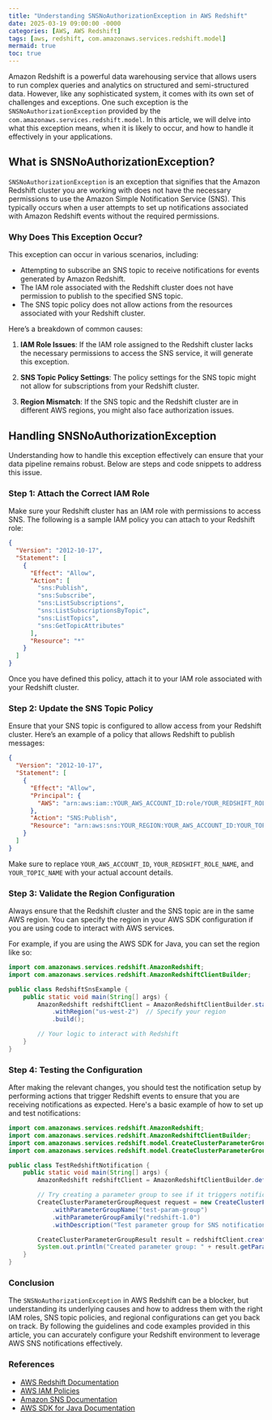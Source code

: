 ```yaml
---
title: "Understanding SNSNoAuthorizationException in AWS Redshift"
date: 2025-03-19 09:00:00 -0000
categories: [AWS, AWS Redshift]
tags: [aws, redshift, com.amazonaws.services.redshift.model]
mermaid: true
toc: true
---
```



Amazon Redshift is a powerful data warehousing service that allows users to run complex queries and analytics on structured and semi-structured data. However, like any sophisticated system, it comes with its own set of challenges and exceptions. One such exception is the `SNSNoAuthorizationException` provided by the `com.amazonaws.services.redshift.model`. In this article, we will delve into what this exception means, when it is likely to occur, and how to handle it effectively in your applications.

## What is SNSNoAuthorizationException?

`SNSNoAuthorizationException` is an exception that signifies that the Amazon Redshift cluster you are working with does not have the necessary permissions to use the Amazon Simple Notification Service (SNS). This typically occurs when a user attempts to set up notifications associated with Amazon Redshift events without the required permissions.

### Why Does This Exception Occur?

This exception can occur in various scenarios, including:

- Attempting to subscribe an SNS topic to receive notifications for events generated by Amazon Redshift.
- The IAM role associated with the Redshift cluster does not have permission to publish to the specified SNS topic.
- The SNS topic policy does not allow actions from the resources associated with your Redshift cluster.

Here’s a breakdown of common causes:

1. **IAM Role Issues**: If the IAM role assigned to the Redshift cluster lacks the necessary permissions to access the SNS service, it will generate this exception.

2. **SNS Topic Policy Settings**: The policy settings for the SNS topic might not allow for subscriptions from your Redshift cluster.

3. **Region Mismatch**: If the SNS topic and the Redshift cluster are in different AWS regions, you might also face authorization issues.

## Handling SNSNoAuthorizationException

Understanding how to handle this exception effectively can ensure that your data pipeline remains robust. Below are steps and code snippets to address this issue.

### Step 1: Attach the Correct IAM Role

Make sure your Redshift cluster has an IAM role with permissions to access SNS. The following is a sample IAM policy you can attach to your Redshift role:

```json
{
  "Version": "2012-10-17",
  "Statement": [
    {
      "Effect": "Allow",
      "Action": [
        "sns:Publish",
        "sns:Subscribe",
        "sns:ListSubscriptions",
        "sns:ListSubscriptionsByTopic",
        "sns:ListTopics",
        "sns:GetTopicAttributes"
      ],
      "Resource": "*"
    }
  ]
}
```

Once you have defined this policy, attach it to your IAM role associated with your Redshift cluster.

### Step 2: Update the SNS Topic Policy

Ensure that your SNS topic is configured to allow access from your Redshift cluster. Here’s an example of a policy that allows Redshift to publish messages:

```json
{
  "Version": "2012-10-17",
  "Statement": [
    {
      "Effect": "Allow",
      "Principal": {
        "AWS": "arn:aws:iam::YOUR_AWS_ACCOUNT_ID:role/YOUR_REDSHIFT_ROLE_NAME"
      },
      "Action": "SNS:Publish",
      "Resource": "arn:aws:sns:YOUR_REGION:YOUR_AWS_ACCOUNT_ID:YOUR_TOPIC_NAME"
    }
  ]
}
```

Make sure to replace `YOUR_AWS_ACCOUNT_ID`, `YOUR_REDSHIFT_ROLE_NAME`, and `YOUR_TOPIC_NAME` with your actual account details.

### Step 3: Validate the Region Configuration

Always ensure that the Redshift cluster and the SNS topic are in the same AWS region. You can specify the region in your AWS SDK configuration if you are using code to interact with AWS services.

For example, if you are using the AWS SDK for Java, you can set the region like so:

```java
import com.amazonaws.services.redshift.AmazonRedshift;
import com.amazonaws.services.redshift.AmazonRedshiftClientBuilder;

public class RedshiftSnsExample {
    public static void main(String[] args) {
        AmazonRedshift redshiftClient = AmazonRedshiftClientBuilder.standard()
            .withRegion("us-west-2")  // Specify your region
            .build();

        // Your logic to interact with Redshift
    }
}
```

### Step 4: Testing the Configuration

After making the relevant changes, you should test the notification setup by performing actions that trigger Redshift events to ensure that you are receiving notifications as expected. Here's a basic example of how to set up and test notifications:

```java
import com.amazonaws.services.redshift.AmazonRedshift;
import com.amazonaws.services.redshift.AmazonRedshiftClientBuilder;
import com.amazonaws.services.redshift.model.CreateClusterParameterGroupRequest;
import com.amazonaws.services.redshift.model.CreateClusterParameterGroupResult;

public class TestRedshiftNotification {
    public static void main(String[] args) {
        AmazonRedshift redshiftClient = AmazonRedshiftClientBuilder.defaultClient();

        // Try creating a parameter group to see if it triggers notifications
        CreateClusterParameterGroupRequest request = new CreateClusterParameterGroupRequest()
            .withParameterGroupName("test-param-group")
            .withParameterGroupFamily("redshift-1.0")
            .withDescription("Test parameter group for SNS notification");

        CreateClusterParameterGroupResult result = redshiftClient.createClusterParameterGroup(request);
        System.out.println("Created parameter group: " + result.getParameterGroup().getParameterGroupName());
    }
}
```

### Conclusion

The `SNSNoAuthorizationException` in AWS Redshift can be a blocker, but understanding its underlying causes and how to address them with the right IAM roles, SNS topic policies, and regional configurations can get you back on track. By following the guidelines and code examples provided in this article, you can accurately configure your Redshift environment to leverage AWS SNS notifications effectively.

### References

- [AWS Redshift Documentation](https://docs.aws.amazon.com/redshift/latest/dg/c_intro_to_amazon_redshift.html)
- [AWS IAM Policies](https://docs.aws.amazon.com/IAM/latest/UserGuide/access_policies.html)
- [Amazon SNS Documentation](https://docs.aws.amazon.com/sns/latest/dg/welcome.html)
- [AWS SDK for Java Documentation](https://docs.aws.amazon.com/sdk-for-java/latest/developer-guide/home.html)
